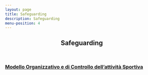 ```yaml
---
layout: page
title: Safeguarding
description: Safeguarding
menu-position: 4
---
```


<div id="main" class="alt">
  <section id="chi-siamo">
    <div class="inner">
      <header class="major">
        <h1>Safeguarding</h1>
      </header>
      <h3>
        <a href="{% link assets/files/Modello Organizzativo e di Controllo.pdf %}" target="_blank">
          Modello Organizzativo e di Controllo dell’attività Sportiva
          <i class="fa-solid fa-download"></i>
        </a>
      </h3>
      <!-- <embed class="pdf-embed" type="application/pdf" src="{% link assets/files/Modello Organizzativo e di Controllo.pdf %}" /> -->
    </div>
  </section>
</div>
